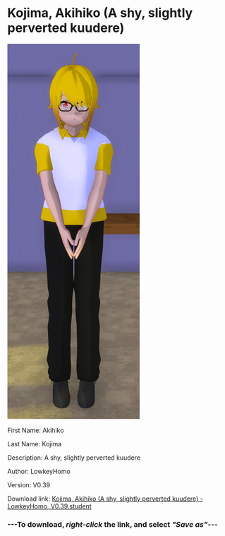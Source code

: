 # Kojima, Akihiko (A shy, slightly perverted kuudere)

<img src = "https://raw.githubusercontent.com/Arbiter1223/Daigaku-Gurashi-Custom-Students/master/Students/Files/Kojima%2C%20Akihiko%20(A%20shy%2C%20slightly%20perverted%20kuudere).png">

First Name: Akihiko

Last Name: Kojima

Description: A shy, slightly perverted kuudere

Author: LowkeyHomo

Version: V0.39

Download link: <a href="https://raw.githubusercontent.com/Arbiter1223/Daigaku-Gurashi-Custom-Students/master/Students/Files/Kojima%2C%20Akihiko%20(A%20shy%2C%20slightly%20perverted%20kuudere)%20-%20LowkeyHomo%2C%20V0.39.student">Kojima, Akihiko (A shy, slightly perverted kuudere) - LowkeyHomo, V0.39.student</a>

### ---**To download, _right-click_ the link, and select _"Save as"_**---
